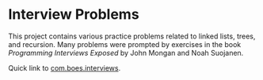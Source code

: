 Interview Problems
==================

This project contains various practice problems related to linked lists, trees, and recursion.
Many problems were prompted by exercises in the book <i>Programming Interviews Exposed</i> by John Mongan and Noah Suojanen.

Quick link to [com.boes.interviews](https://github.com/boes-matt/interview-problems/tree/master/Interviews/src/com/boes/interviews).
